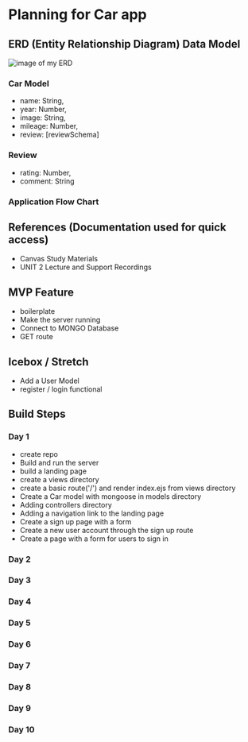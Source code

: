 # Planning for Car app

## ERD (Entity Relationship Diagram) Data Model
![image of my ERD](#)

### Car Model
- name: String,
- year: Number,
- image: String,
- mileage: Number,
- review: [reviewSchema]

### Review
- rating: Number,
- comment: String

### Application Flow Chart

## References (Documentation used for quick access)
- Canvas Study Materials
- UNIT 2 Lecture and Support Recordings

## MVP Feature

- boilerplate
- Make the server running
- Connect to MONGO Database
- GET route


## Icebox / Stretch
- Add a User Model
- register / login functional

## Build Steps

### Day 1
- create repo
- Build and run the server
- build a landing page
- create a views directory
- create a basic route('/') and render index.ejs   from views directory
- Create a Car model with mongoose in models directory
- Adding controllers directory
- Adding a navigation link to the landing page
- Create a sign up page with a form
- Create a new user account through the sign up route
- Create a page with a form for users to sign in


### Day 2

### Day 3

### Day 4

### Day 5

### Day 6

### Day 7

### Day 8

### Day 9

### Day 10